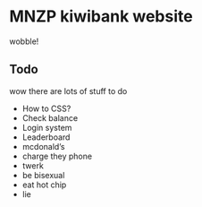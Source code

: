 # MNZP kiwibank website

wobble!

## Todo

wow there are lots of stuff to do
* How to CSS?
* Check balance
* Login system
* Leaderboard
* mcdonald’s
* charge they phone
* twerk
* be bisexual
* eat hot chip
* lie